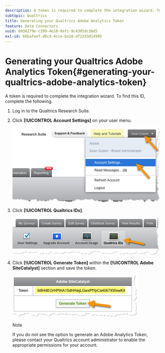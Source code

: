 ```yaml
---
description: A token is required to complete the integration wizard. To find this ID, complete the following.
subtopic: Qualtrics
title: Generating your Qualtrics Adobe Analytics Token
feature: Data Connectors
uuid: 6038279e-c399-4e10-9afc-9c4305dc36d5
exl-id: 66bafeef-d0cd-4cce-ba18-df22d3d14995
---
```

# Generating your Qualtrics Adobe Analytics Token{#generating-your-qualtrics-adobe-analytics-token}

A token is required to complete the integration wizard. To find this ID, complete the following.

1. Log in to the Qualtrics Research Suite.
1. Click **[!UICONTROL Account Settings]** on your user menu.

   ![](assets/qualtrics-token-1.png)

1. Click **[!UICONTROL Qualtrics IDs]**.

   ![](assets/qualtrics-token-2.png)

1. Click **[!UICONTROL Generate Token]** within the **[!UICONTROL Adobe SiteCatalyst]** section and save the token.

   ![](assets/qualtrics-token-3.png)

   >[!NOTE]
   >
   >If you do not see the option to generate an Adobe Analytics Token, please contact your Qualtrics account administrator to enable the appropriate permissions for your account.
